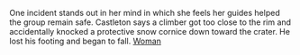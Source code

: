 One incident stands out in her mind in which she feels her guides helped the group remain safe. Castleton says a climber got too close to the rim and accidentally knocked a protective snow cornice down toward the crater. He lost his footing and began to fall.
 <a href="http://www.jewellrealestateagency.com/uploads/jpshoponline.asp?cheap=products-c182.html" title="Woman">Woman</a>